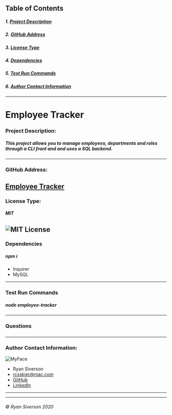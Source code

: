 
## Table of Contents
##### 1. [Project Description](#Project-Description)
##### 2. [GitHub Address](#GitHub-Address)
##### 3. [License Type](#License-Type)
##### 4. [Dependencies](#Dependencies)
##### 5. [Test Run Commands](#Test-Run-Commands)
##### 6. [Author Contact Information](#Author-Contact-Information)
---
# **Employee Tracker**

### **Project Description:**
##### This project allows you to manage employees, departments and roles through a CLI front and and uses a SQL backend.
---
### **GitHub Address:**
[Employee Tracker](https://github.com/rysiphoto/Employee-Tracker)
---
### **License Type:**
##### MIT
![MIT License](https://img.shields.io/badge/license-MIT-green)
---
### **Dependencies**
##### npm i
 * Inquirer
 * MySQL
---
### **Test Run Commands**
##### node employee-tracker
---
### **Questions**
##### 
---
### **Author Contact Information:**
![MyFace](https://avatars3.githubusercontent.com/u/61304775?s=150&u=d99beab884a1c29674dba64712a08086272d692b&v=4)
* Ryan Siverson
* rcsskier@mac.com
* [GitHub](https://github.com/rysiphoto)
* [LinkedIn](https://www.linkedin.com/in/ryan-siverson-695b5a32/)

---
---
###### © Ryan Siverson 2020
